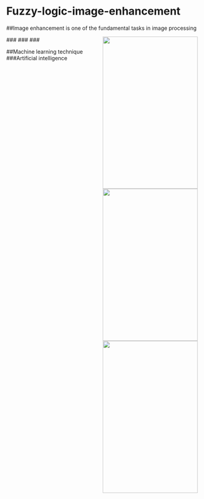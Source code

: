 # Fuzzy-logic-image-enhancement
##Image enhancement is one of the fundamental tasks in image processing


###<img align="right" width="250" height="400" src="https://github.com/mwaoh/Fuzzy-logic-image-enhancement/Capture2.JPG">
###<img align="right" width="250" height="400" src="https://github.com/mwaoh/Fuzzy-logic-image-enhancement/Capture4.JPG">
###<img align="right" width="250" height="400" src="https://github.com/mwaoh/Fuzzy-logic-image-enhancement/Capture5.JPG">

##Machine learning technique
###Artificial intelligence
